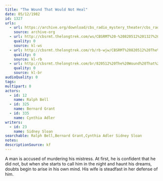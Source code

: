 ```yaml
---
title: "The Wound That Would Not Heal"
date: 05/12/1982
id: 1327
urls: 
  - url: https://archive.org/download/cbs_radio_mystery_theater/cbs_radio_mystery_theater-1301-1350.zip/cbs_radio_mystery_theater-1301-1350%2Fcbsrmt_1327_wound_that_would_not_heal.mp3
    source: archive-org
  - url: http://cbsrmt.thelongtrek.com/ws/CBSRMT%20-%20820512%201327%20The%20Wound%20That%20Would%20Not%20Heal_ws.mp3
    quality: 0
    source: kl-ws
  - url: http://cbsrmt.thelongtrek.com/rb/rb-wjw/CBSRMT%20820512%20The%20Wound%20That%20Would%20Not%20Heal_wjw.mp3
    quality: 0
    source: kl-rb
  - url: http://cbsrmt.thelongtrek.com/br/820512%20The%20Wound%20That%20Would%20Not%20Heal-WBBM.mp3
    quality: 0
    source: kl-br
audioQuality: 0
tags: 
multipart: 0
actors:  
  - id: 12
    name: Ralph Bell  
  - id: 325
    name: Bernard Grant  
  - id: 335
    name: Cynthia Adler
writers:  
  - id: 23
    name: Sidney Sloan
searchable: Ralph Bell,Bernard Grant,Cynthia Adler Sidney Sloan
notes: 
descriptionSource: kf
---
```

A man is accused of murdering his mistress. At first, he is confident that he did not, but when she starts to call him in the night and haunt his dreams, doubts begin to arise in his own mind. His wife is steadfast in her defense of him.